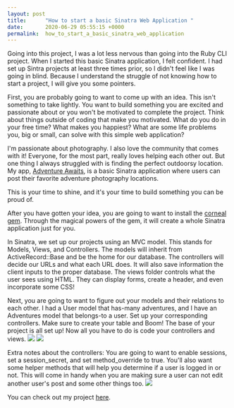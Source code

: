 ```yaml
---
layout: post
title:      "How to start a basic Sinatra Web Application "
date:       2020-06-29 05:55:15 +0000
permalink:  how_to_start_a_basic_sinatra_web_application
---
```


Going into this project, I was a lot less nervous than going into the Ruby CLI project. When I started this basic Sinatra application, I felt confident. I had set up Sintra projects at least three times prior, so I didn't feel like I was going in blind. Because I understand the struggle of not knowing how to start a project, I will give you some pointers. 

First, you are probably going to want to come up with an idea.  This isn't something to take lightly. You want to build something you are excited and passionate about or you won't be motivated to complete the project. Think about things outside of coding that make you motivated. What do you do in your free time? What makes you happiest? What are some life problems you, big or small, can solve with this simple web application?

I'm passionate about photography. I also love the community that comes with it! Everyone, for the most part, really loves helping each other out. But one thing I always struggled with is finding the perfect outdoorsy location. My app,  [Adventure Awaits](https://github.com/kikuishimoto/adventure-awaits),  is a basic Sinatra application where users can post their favorite adventure photography locations. 

This is your time to shine, and it's your time to build something you can be proud of. 

After you have gotten your idea, you are going to want to install the [corneal gem](http://thebrianemory.github.io/corneal/). Through the magical powers of the gem, it will create a whole Sinatra application just for you. 

In Sinatra, we set up our projects using an MVC model. This stands for Models, Views, and Controllers. The models will inherit from ActiveRecord::Base and be the home for our database. The controllers will decide our URLs and what each URL does. It will also save information the client inputs to the proper database. The views folder controls what the user sees using HTML. They can display forms, create a header, and even incorporate some CSS!

Next, you are going to want to figure out your models and their relations to each other. I had a User model that has-many adventures, and I have an Adventures model that belongs-to a user. Set up your corresponding controllers. Make sure to create your table and Boom! The base of your project is all set up! Now all you have to do is code your controllers and views.
![](https://drive.google.com/file/d/1YP_SMbLp5PH7ylWVAOyq1tf5vwlml_0r/view?usp=sharing)
![](https://drive.google.com/file/d/1-2lqBtPMIyPeRF5a_KYgT_vvNjsOWJEv/view?usp=sharing)


Extra notes about the controllers:
You are going to want to enable sessions, set a session_secret, and set method_override to true. 
You'll also want some helper methods that will help you determine if a user is logged in or not. This will come in handy when you are making sure a user can not edit another user's post and some other things too.
![](https://drive.google.com/file/d/1YGncZMdVw-4WfYA_QVGpWx4l2TGHvXWs/view?usp=sharing)

You can check out my project [here](https://github.com/kikuishimoto/adventure-awaits).


